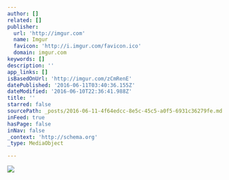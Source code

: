 ```yaml
---
author: []
related: []
publisher:
  url: 'http://imgur.com'
  name: Imgur
  favicon: 'http://i.imgur.com/favicon.ico'
  domain: imgur.com
keywords: []
description: ''
app_links: []
isBasedOnUrl: 'http://imgur.com/zCmRenE'
datePublished: '2016-06-11T03:40:36.155Z'
dateModified: '2016-06-10T22:36:41.988Z'
title: ''
starred: false
sourcePath: _posts/2016-06-11-4f64edcc-8e5c-45c5-a0f5-6931c36279fe.md
inFeed: true
hasPage: false
inNav: false
_context: 'http://schema.org'
_type: MediaObject

---
```

<article style=""><img src="http://imgur.com/zCmRenE.png" /></article>
